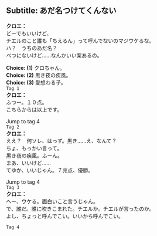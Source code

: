 # 

  
## Subtitle: あだ名つけてくんない
  
**クロエ：**  
どーでもいいけど、  
チエルのこと誰も「ちえるん」って呼んでないのマジウケるな。  
ハ？　うちのあだ名？  
べつにないけど……なんかいい案あるの。  
  
**Choice: (1)**  クロちゃん。  
**Choice: (2)**  黒き夜の疾風。  
**Choice: (3)**  愛想わる子。  
`Tag 1`  
**クロエ：**  
ふつー。１０点。  
こちらからは以上です。  
  
Jump to tag 4  
`Tag 2`  
**クロエ：**  
ええ？　何ソレ、はっず。黒き……え、なんて？  
ちょ、もっかい言って。  
黒き夜の疾風。ふーん。  
まあ、いいけど……  
てゆか、いいじゃん。７兆点、優勝。  
  
Jump to tag 4  
`Tag 3`  
**クロエ：**  
へー、ウケる。面白いこと言うじゃん。  
で、誰だ。誰に吹きこまれた。チエルか。チエルが言ったのか。  
よし、ちょっと呼んでこい。いいから呼んでこい。  
  
`Tag 4`  
